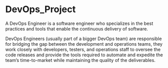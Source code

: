 # DevOps_Project
A DevOps Engineer is a software engineer who specializes in the best practices and tools that enable the continuous delivery of software.

DevOps Engineers (usually part of a bigger DevOps team) are responsible for bridging the gap between the development and operations teams, they work closely with developers, testers, and operations staff to oversee the code releases and provide the tools required to automate and expedite the team’s time-to-market while maintaining the quality of the deliverables.
